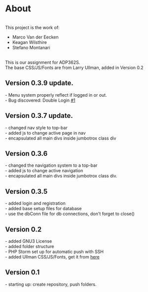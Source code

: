 <h1>About</h1> <br>
This project is the work of: <br>
<ul>
<li> Marco Van der Eecken
<li> Keagan Wilsthire
<li> Stefano Montanari
</ul>
<br>
This is our assignment for ADP362S. <br>
The base CSS/JS/Fonts are from Larry Ullman, added in Version 0.2

<h2> Version 0.3.9 update.</h2>  
- Menu system properly reflect if logged in or out. <br>
- Bug discovered: Double Login <a href="ShoppingCart/issues/1">#1 </a><br>

<h2>Version 0.3.7 update.</h2>
- changed nav style to top-bar <br>
- added js to change active page in nav <br>
- encapsulated all main divs inside jumbotrox class div <br>


<h2>Version 0.3.6 </h2>
- changed the navigation system to a top-bar <br>
- added js to change active navigation <br>
- encapsulated all main divs inside jumbotrox class div. <br>

<h2>Version 0.3.5</h2>
- added login and registration <br>
- added base setup files for database <br>
- use the dbConn file for db connections, don't forget to close() <br>

<h2>Version 0.2 </h2>
- added GNU3 License<br>
- added folder structure<br>
- PHP Storm set up for automatic push with SSH<br>
- added Ullman CSS/JS/Fonts, get it from <a href="https://github.com/LarryUllman/phpvqs-5ed">here</a>

<h2>Version 0.1</h2>
 - starting up: create repository, push folders.
